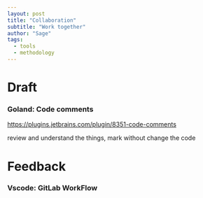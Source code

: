 ```yaml
---
layout: post
title: "Collaboration"
subtitle: "Work together"
author: "Sage"
tags:
  - tools
  - methodology
---
```


# Draft

### Goland: Code comments

https://plugins.jetbrains.com/plugin/8351-code-comments

review and understand the things, mark without change the code

# Feedback

### Vscode: GitLab WorkFlow
